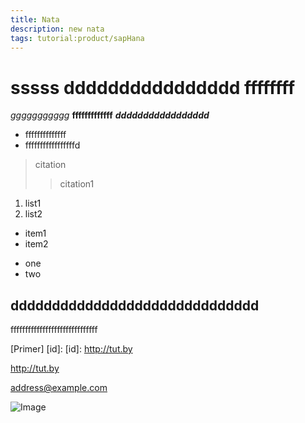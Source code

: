 ```yaml
---
title: Nata
description: new nata
tags: tutorial:product/sapHana
---
```

# sssss dddddddddddddddd ffffffff
*ggggggggggg*
**fffffffffffff**
***ddddddddddddddddd***
* ffffffffffffff
* fffffffffffffffffd

>citation
>>citation1

1. list1
2. list2
 
- item1
- item2

+ one
+ two

dddddddddddddddddddddddddddddd
---
ffffffffffffffffffffffffffffff

[Primer] [id]:
[id]: http://tut.by

<http://tut.by>

<address@example.com>

![Image](https://octodex.github.com/images/yaktocat.png)


